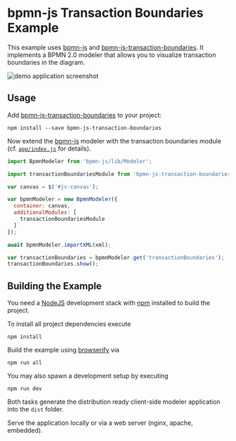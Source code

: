 
# bpmn-js Transaction Boundaries Example

This example uses [bpmn-js](https://github.com/bpmn-io/bpmn-js) and [bpmn-js-transaction-boundaries](https://github.com/bpmn-io/bpmn-js-transaction-boundaries). It implements a BPMN 2.0 modeler that allows you to visualize transaction boundaries in the diagram.

![demo application screenshot](docs/screenshot.png "Screenshot of the modeler + transaction boundaries example")


## Usage

Add [bpmn-js-transaction-boundaries](https://github.com/bpmn-io/bpmn-js-transaction-boundaries) to your project:

```
npm install --save bpmn-js-transaction-boundaries
```

Now extend the [bpmn-js](https://github.com/bpmm-io/bpmn-js) modeler with the transaction boundaries module (cf. [`app/index.js`](app/index.js#L14) for details).

```javascript
import BpmnModeler from 'bpmn-js/lib/Modeler';

import transactionBoundariesModule from 'bpmn-js-transaction-boundaries';

var canvas = $('#js-canvas');

var bpmnModeler = new BpmnModeler({
  container: canvas,
  additionalModules: [
    transactionBoundariesModule
  ]
});

await bpmnModeler.importXML(xml);

var transactionBoundaries = bpmnModeler.get('transactionBoundaries');
transactionBoundaries.show();

```


## Building the Example

You need a [NodeJS](http://nodejs.org) development stack with [npm](https://npmjs.org) installed to build the project.

To install all project dependencies execute

```
npm install
```

Build the example using [browserify](http://browserify.org) via

```
npm run all
```

You may also spawn a development setup by executing

```
npm run dev
```

Both tasks generate the distribution ready client-side modeler application into the `dist` folder.

Serve the application locally or via a web server (nginx, apache, embedded).
